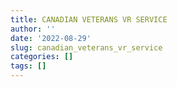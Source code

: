 ```yaml
---
title: CANADIAN VETERANS VR SERVICE
author: ''
date: '2022-08-29'
slug: canadian_veterans_vr_service
categories: []
tags: []
---
```


